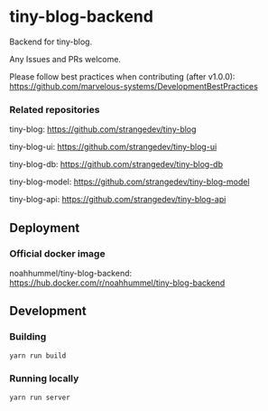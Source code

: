 # tiny-blog-backend

Backend for tiny-blog.

Any Issues and PRs welcome.

Please follow best practices when contributing (after v1.0.0): https://github.com/marvelous-systems/DevelopmentBestPractices

### Related repositories

tiny-blog: https://github.com/strangedev/tiny-blog

tiny-blog-ui: https://github.com/strangedev/tiny-blog-ui

tiny-blog-db: https://github.com/strangedev/tiny-blog-db

tiny-blog-model: https://github.com/strangedev/tiny-blog-model

tiny-blog-api: https://github.com/strangedev/tiny-blog-api

## Deployment

### Official docker image

noahhummel/tiny-blog-backend: https://hub.docker.com/r/noahhummel/tiny-blog-backend

## Development

### Building

```bash
yarn run build
```

### Running locally

```bash
yarn run server
```
